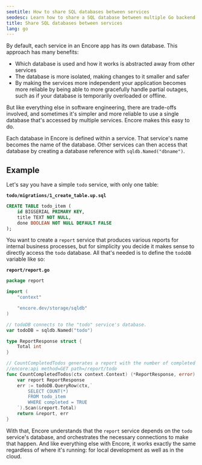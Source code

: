 ```yaml
---
seotitle: How to share SQL databases between services
seodesc: Learn how to share a SQL database between multiple Go backend services using Encore.
title: Share SQL databases between services
lang: go
---
```


By default, each service in an Encore app has its own database. This approach has many benefits: 
- Which database is used and how it works is abstracted away from other services
- The database is more isolated, making changes to it smaller and safer
- By making the services more independent your application becomes more reliable by being able to more gracefully handle partial outages, such as if your database is temporarily overloaded or offline.

But like everything else in software engineering, there are trade-offs involved, and sometimes it's simpler and more reliable to use a single database that's accessed by multiple services. Encore makes this easy to do.

Each database in Encore is defined within a service. That service's name becomes the name of the database. Other services can then access that database by creating a database reference with `sqldb.Named("dbname")`.

## Example

Let's say you have a simple `todo` service, with only one table:

**`todo/migrations/1_create_table.up.sql`**

```sql
CREATE TABLE todo_item (
    id BIGSERIAL PRIMARY KEY,
    title TEXT NOT NULL,
    done BOOLEAN NOT NULL DEFAULT FALSE
);
```

You want to create a `report` service that produces various reports for internal business processes, but for simplicity you decide it makes sense to directly access the `todo` database. All that's needed is to define the `todoDB` variable like so:

**`report/report.go`**

```go
package report

import (
	"context"

	"encore.dev/storage/sqldb"
)

// todoDB connects to the "todo" service's database.
var todoDB = sqldb.Named("todo")

type ReportResponse struct {
    Total int
}

// CountCompletedTodos generates a report with the number of completed todo items.
//encore:api method=GET path=/report/todo
func CountCompletedTodos(ctx context.Context) (*ReportResponse, error) {
    var report ReportResponse
    err := todoDB.QueryRow(ctx,`
        SELECT COUNT(*)
        FROM todo_item
        WHERE completed = TRUE
    `).Scan(&report.Total)
    return &report, err
}
```

With that, Encore understands that the `report` service depends on the `todo` service's database, and orchestrates the necessary connections to make that happen. And like everything else with Encore, it works exactly the same regardless of where it's running: for local development as well as in the cloud.
